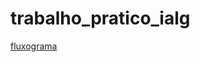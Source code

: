 # trabalho_pratico_ialg

[fluxograma](mauriciomartinss.github.com/trabalho_pratico_ialg/fluxograma/Algoritmo_Trabalho_Pratico.jpeg)
